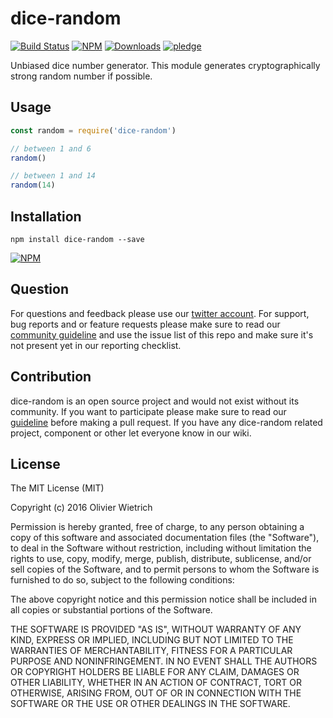 # dice-random

[![Build Status](https://travis-ci.org/bredele/dice-random.svg?branch=master)](https://travis-ci.org/bredele/dice-random)
 [![NPM](https://img.shields.io/npm/v/dice-random.svg)](https://www.npmjs.com/package/dice-random)
 [![Downloads](https://img.shields.io/npm/dm/dice-random.svg)](http://npm-stat.com/charts.html?package=dice-random)
 [![pledge](https://bredele.github.io/contributing-guide/community-pledge.svg)](https://github.com/bredele/contributing-guide/blob/master/guidelines.md)

Unbiased dice number generator. This module generates cryptographically strong random number if possible.

## Usage

```js
const random = require('dice-random')

// between 1 and 6
random()

// between 1 and 14
random(14)
```


## Installation

```shell
npm install dice-random --save
```

[![NPM](https://nodei.co/npm/dice-random.png)](https://nodei.co/npm/dice-random/)


## Question

For questions and feedback please use our [twitter account](https://twitter.com/bredeleca). For support, bug reports and or feature requests please make sure to read our
<a href="https://github.com/bredele/contributing-guide/blob/master/guidelines.md" target="_blank">community guideline</a> and use the issue list of this repo and make sure it's not present yet in our reporting checklist.

## Contribution

dice-random is an open source project and would not exist without its community. If you want to participate please make sure to read our <a href="https://github.com/bredele/contributing-guide/blob/master/guidelines.md" target="_blank">guideline</a> before making a pull request. If you have any dice-random related project, component or other let everyone know in our wiki.

## License

The MIT License (MIT)

Copyright (c) 2016 Olivier Wietrich

Permission is hereby granted, free of charge, to any person obtaining a copy
of this software and associated documentation files (the "Software"), to deal
in the Software without restriction, including without limitation the rights
to use, copy, modify, merge, publish, distribute, sublicense, and/or sell
copies of the Software, and to permit persons to whom the Software is
furnished to do so, subject to the following conditions:

The above copyright notice and this permission notice shall be included in all
copies or substantial portions of the Software.

THE SOFTWARE IS PROVIDED "AS IS", WITHOUT WARRANTY OF ANY KIND, EXPRESS OR
IMPLIED, INCLUDING BUT NOT LIMITED TO THE WARRANTIES OF MERCHANTABILITY,
FITNESS FOR A PARTICULAR PURPOSE AND NONINFRINGEMENT. IN NO EVENT SHALL THE
AUTHORS OR COPYRIGHT HOLDERS BE LIABLE FOR ANY CLAIM, DAMAGES OR OTHER
LIABILITY, WHETHER IN AN ACTION OF CONTRACT, TORT OR OTHERWISE, ARISING FROM,
OUT OF OR IN CONNECTION WITH THE SOFTWARE OR THE USE OR OTHER DEALINGS IN THE
SOFTWARE.
